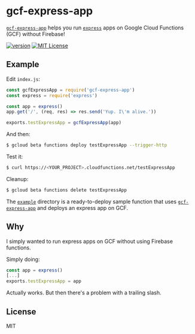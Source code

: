 # gcf-express-app 

[`gcf-express-app`](https://www.npmjs.com/package/gcf-express-app) helps you run [`express`](https://expressjs.com) apps on Google Cloud Functions (GCF) without Firebase!

[![version](https://img.shields.io/npm/v/gcf-express-app.svg?style=flat-square)](http://npm.im/gcf-express-app)
[![MIT License](https://img.shields.io/npm/l/gcf-express-app.svg?style=flat-square)](http://opensource.org/licenses/MIT)

## Example

Edit `index.js`:

~~~js
const gcfExpressApp = require('gcf-express-app')
const express = require('express')

const app = express()
app.get('/', (req, res) => res.send('Yup. I\'m alive.'))

exports.testExpressApp = gcfExpressApp(app)
~~~

And then:

~~~ bash
$ gcloud beta functions deploy testExpressApp --trigger-http
~~~

Test it:
~~~ bash
$ curl https://<YOUR_PROJECT>.cloudfunctions.net/testExpressApp
~~~

Cleanup:
~~~ bash
$ gcloud beta functions delete testExpressApp
~~~

The [`example`](https://github.com/noless/gcf-express-app/tree/master/example)
directory is a ready-to-deploy sample function that uses
[`gcf-express-app`](https://www.npmjs.com/package/gcf-express-app) 
and deploys an express app on GCF.

## Why 

I simply wanted to run express apps on GCF without using Firebase functions.

Simply doing:

~~~js
const app = express()
[...]
exports.testExpressApp = app
~~~

Actually works. But then there's a problem with a trailing slash.

## License

MIT
